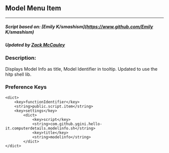 ## Model Menu Item
---
##### Script based on: [Emily K/smashism](https://www.github.com/Emily K/smashism)
##### Updated by [Zack McCauley](https://www.github.com/wardsparadox)


### Description:
Displays Model Info as title, Model Identifier in tooltip. Updated to use the hitp shell lib.

### Preference Keys
    <dict>
        <key>functionIdentifier</key>
        <string>public.script.item</string>
        <key>settings</key>
            <dict>
                <key>script</key>
                <string>com.github.ygini.hello-it.computerdetails.modelinfo.sh</string>
                <key>title</key>
                <string>modelinfo</string>
            </dict>
    </dict>
